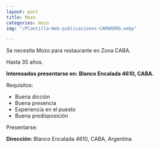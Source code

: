 ```yaml
---
layout: post
title: Mozo
categories: mozo
img: "/Plantilla-Web-publicaciones-CAMARERO.webp"

---
```

Se necesita Mozo para restaurante en Zona CABA.

Hasta 35 años.

**Interesados presentarse en: Blanco Encalada 4610, CABA.**

Requisitos:

* Buena dicción
* Buena presencia
* Experiencia en el puesto
* Buena predisposición

Presentarse:

**Dirección:** Blanco Encalada 4610, CABA, Argentina